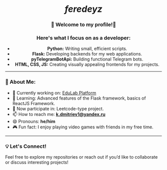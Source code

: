 <h1 align="center">
  <i>feredeyz</i>
</h1>

<div align="center">
  <h3>
    🌟 Welcome to my profile!🌟
  </h3> 
    <h3>
      Here's what I focus on as a developer:
    </h3>
    
  
  
  <ul>
    <li><b>Python:</b> Writing small, efficient scripts.</li>
    <li><b>Flask:</b> Developing backends for my web applications.</li>
    <li><b>pyTelegramBotApi:</b> Building functional Telegram bots.</li>
    <li><b>HTML, CSS, JS:</b> Creating visually appealing frontends for my projects.</li>
  </ul>
</div>

---

### 🌱 About Me:
- 🔭 Currently working on: [EduLab Platform](https://github.com/feredeyz/edulab.git)
- 🚀 Learning: Advanced features of the Flask framework, basics of ReactJS Framework.
- 🤝 Now participate in: Leetcode-type project.
- 📫 How to reach me: **k.dmitriev1@yandex.ru**
- 😄 Pronouns: **he/him**
- 🎮 Fun fact: I enjoy playing video games with friends in my free time.

---

### 💡 Let's Connect!
Feel free to explore my repositories or reach out if you’d like to collaborate or discuss interesting projects!

